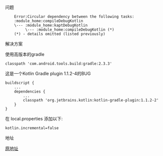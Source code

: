 问题

		Error:Circular dependency between the following tasks:
		:module_home:compileDebugKotlin
		\--- :module_home:kaptDebugKotlin
		     \--- :module_home:compileDebugKotlin (*)
		(*) - details omitted (listed previously)


解决方案


使用高版本的gradle
	
	classpath 'com.android.tools.build:gradle:2.3.3'
	

这是一个Kotlin Gradle plugin 1.1.2-4的BUG

	
	buildscript {
	    ...
	    dependencies {
	        ...
	        classpath 'org.jetbrains.kotlin:kotlin-gradle-plugin:1.1.2-2'
	    }
	}


在 local.properties 添加以下:
	
	kotlin.incremental=false




地址

[原地址](https://stackoverflow.com/questions/44035504/how-to-use-data-binding-and-kotlin-in-android-studio-3-0-0)